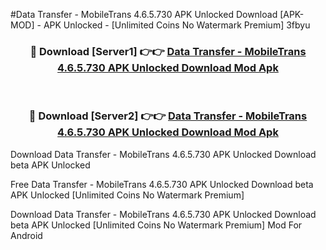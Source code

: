 #Data Transfer - MobileTrans 4.6.5.730 APK Unlocked Download [APK-MOD] - APK Unlocked - [Unlimited Coins No Watermark Premium] 3fbyu



<div align="center">

<h3>🔴 Download [Server1] 👉👉 <a href="https://momento.my/?title=Data_Transfer_-_MobileTrans_4.6.5.730_APK_Unlocked_Download">Data Transfer - MobileTrans 4.6.5.730 APK Unlocked Download Mod Apk</a></h3><br>

<h3>🔴 Download [Server2] 👉👉 <a href="https://momento.my/?title=Data_Transfer_-_MobileTrans_4.6.5.730_APK_Unlocked_Download">Data Transfer - MobileTrans 4.6.5.730 APK Unlocked Download Mod Apk</a></h3>
</div>



Download Data Transfer - MobileTrans 4.6.5.730 APK Unlocked Download beta APK Unlocked

Free Data Transfer - MobileTrans 4.6.5.730 APK Unlocked Download beta APK Unlocked [Unlimited Coins No Watermark Premium]

Download Data Transfer - MobileTrans 4.6.5.730 APK Unlocked Download beta APK Unlocked [Unlimited Coins No Watermark Premium] Mod For Android
